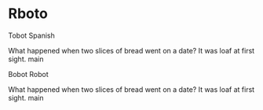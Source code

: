 # Rboto
 Tobot
Spanish

What happened when two slices of bread went on a date? It was loaf at first sight.
main





 Bobot
Robot

What happened when two slices of bread went on a date? It was loaf at first sight.
main

